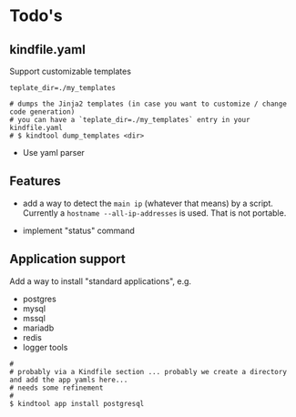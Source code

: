 # Todo's

## kindfile.yaml

Support customizable templates

```
teplate_dir=./my_templates

# dumps the Jinja2 templates (in case you want to customize / change code generation)
# you can have a `teplate_dir=./my_templates` entry in your kindfile.yaml
# $ kindtool dump_templates <dir>
```

- Use yaml parser

## Features

- add a way to detect the `main ip` (whatever that means) by a script. Currently a `hostname --all-ip-addresses` is used. That is not portable.

- implement "status" command

## Application support

Add a way to install "standard applications", e.g.

- postgres
- mysql
- mssql
- mariadb
- redis
- logger tools

```
#
# probably via a Kindfile section ... probably we create a directory and add the app yamls here...
# needs some refinement
#
$ kindtool app install postgresql
```